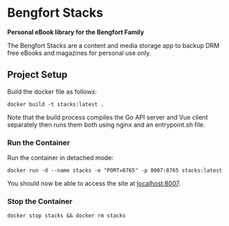 # Bengfort Stacks

**Personal eBook library for the Bengfort Family**

The Bengfort Stacks are a content and media storage app to backup DRM free eBooks and magazines for personal use only.


## Project Setup

Build the docker file as follows:

```
docker build -t stacks:latest .
```

Note that the build process compiles the Go API server and Vue client separately then runs them both using nginx and an entrypoint.sh file.

### Run the Container

Run the container in detached mode:

```
docker run -d --name stacks -e "PORT=8765" -p 8007:8765 stacks:latest
```

You should now be able to access the site at [localhost:8007](http://localhost:8007/).


### Stop the Container

```
docker stop stacks && docker rm stacks
```